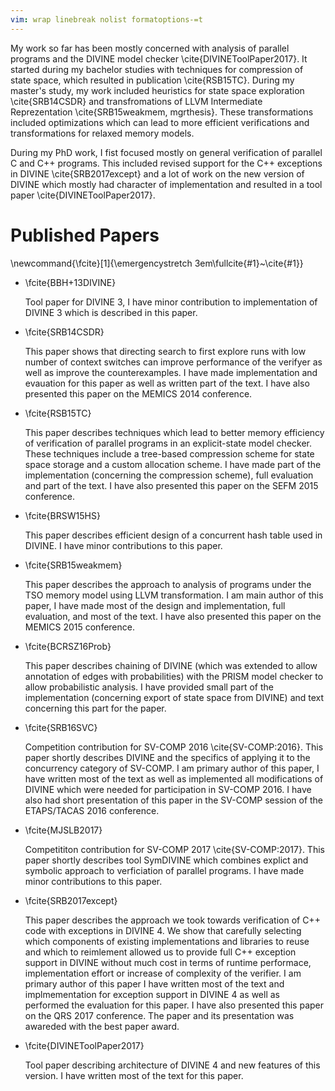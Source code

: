 ```yaml
---
vim: wrap linebreak nolist formatoptions-=t
---
```


My work so far has been mostly concerned with analysis of parallel programs and the DIVINE model checker \cite{DIVINEToolPaper2017}.
It started during my bachelor studies with techniques for compression of state space, which resulted in publication \cite{RSB15TC}.
During my master's study, my work included heuristics for state space exploration \cite{SRB14CSDR} and transfromations of LLVM Intermediate Reprezentation \cite{SRB15weakmem, mgrthesis}.
These transformations included optimizations which can lead to more efficient verifications and transformations for relaxed memory models.

During my PhD work, I fist focused mostly on general verification of parallel C and C++ programs.
This included revised support for the C++ exceptions in DIVINE \cite{SRB2017except} and a lot of work on the new version of DIVINE which mostly had character of implementation and resulted in a tool paper \cite{DIVINEToolPaper2017}.

# Published Papers

\newcommand{\fcite}[1]{\emergencystretch 3em\fullcite{#1}~\cite{#1}}

*   \fcite{BBH+13DIVINE}

     Tool paper for DIVINE 3, I have minor contribution to implementation of DIVINE 3 which is described in this paper.

*   \fcite{SRB14CSDR}

    This paper shows that directing search to first explore runs with low number of context switches can improve performance of the verifyer as well as improve the counterexamples.
    I have made implementation and evauation for this paper as well as written part of the text.
    I have also presented this paper on the MEMICS 2014 conference.

*   \fcite{RSB15TC}

    This paper describes techniques which lead to better memory efficiency of verification of parallel programs in an explicit-state model checker.
    These techniques include a tree-based compression scheme for state space storage and a custom allocation scheme.
    I have made part of the implementation (concerning the compression scheme), full evaluation and part of the text.
    I have also presented this paper on the SEFM 2015 conference.

*   \fcite{BRSW15HS}

    This paper describes efficient design of a concurrent hash table used in DIVINE.
    I have minor contributions to this paper.

*   \fcite{SRB15weakmem}

    This paper describes the approach to analysis of programs under the TSO memory model using LLVM transformation.
    I am main author of this paper, I have made most of the design and implementation, full evaluation, and most of the text.
    I have also presented this paper on the MEMICS 2015 conference.

*   \fcite{BCRSZ16Prob}

    This paper describes chaining of DIVINE (which was extended to allow annotation of edges with probabilities) with the PRISM model checker to allow probabilistic analysis.
    I have provided small part of the implementation (concerning export of state
    space from DIVINE) and text concerning this part for the paper.

*   \fcite{SRB16SVC}

    Competition contribution for SV-COMP 2016 \cite{SV-COMP:2016}.
    This paper shortly describes DIVINE and the specifics of applying it to the concurrency category of SV-COMP.
    I am primary author of this paper, I have written most of the text as well as implemented all modifications of DIVINE which were needed for participation in SV-COMP 2016.
    I have also had short presentation of this paper in the SV-COMP session of the ETAPS/TACAS 2016 conference.

*   \fcite{MJSLB2017}

    Competititon contribution for SV-COMP 2017 \cite{SV-COMP:2017}.
    This paper shortly describes tool SymDIVINE which combines explict and symbolic approach to verficiation of parallel programs.
    I have made minor contributions to this paper.

*   \fcite{SRB2017except}

    This paper describes the approach we took towards verification of C++ code with exceptions in DIVINE 4.
    We show that carefully selecting which components of existing implementations and libraries to reuse and which to reimlement allowed us to provide full C++ exception support in DIVINE without much cost in terms of runtime performace, implementation effort or increase of complexity of the verifier.
    I am primary author of this paper I have written most of the text and implmementation for exception support in DIVINE 4 as well as performed the evaluation for this paper.
    I have also presented this paper on the QRS 2017 conference.
    The paper and its presentation was awareded with the best paper award.

*   \fcite{DIVINEToolPaper2017}

    Tool paper describing architecture of DIVINE 4 and new features of this version.
    I have written most of the text for this paper.
